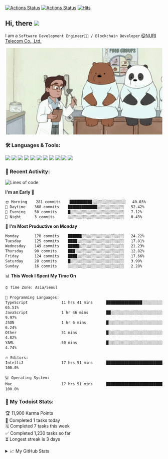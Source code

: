 
[![Actions Status](https://github.com/ddok2/ddok2/workflows/Todoist%20Readme/badge.svg)](https://github.com/ddok2/ddok2/actions)
[![Actions Status](https://github.com/ddok2/ddok2/workflows/wakatime-stats/badge.svg)](https://github.com/ddok2/ddok2/actions)
[![Hits](https://hits.seeyoufarm.com/api/count/incr/badge.svg?url=https%3A%2F%2Fgithub.com%2Fddok2)](https://hits.seeyoufarm.com)

<!-- ![visitors](https://visitor-badge.laobi.icu/badge?page_id=ddok2.ddok2) -->
## Hi, there <img src="https://raw.githubusercontent.com/MartinHeinz/MartinHeinz/master/wave.gif" width="25px">

I am a `Software Development Engineer🧑‍💻 / Blockchain Developer` [@NURI Telecom Co., Ltd.](http://www.nuritelecom.com)


<p align="center">
<img align="center" alt="GIF" src="img/debugging.gif" />
</p>


### 🛠 Languages & Tools:
<p>
    <img src="https://img.shields.io/badge/go-%2300ADD8.svg?&style=for-the-badge&logo=go&logoColor=white"/>
    <img src="https://img.shields.io/badge/node.js%20-%2343853D.svg?&style=for-the-badge&logo=node.js&logoColor=white"/>
    <img src="https://img.shields.io/badge/javascript%20-%23323330.svg?&style=for-the-badge&logo=javascript&logoColor=%23F7DF1E"/>
    <img src="https://img.shields.io/badge/typescript%20-%23007ACC.svg?&style=for-the-badge&logo=typescript&logoColor=white"/>
    <img src="https://img.shields.io/badge/python%20-%2314354C.svg?&style=for-the-badge&logo=python&logoColor=white"/>
    <img src="https://img.shields.io/badge/react%20-%2320232a.svg?&style=for-the-badge&logo=react&logoColor=%2361DAFB"/>
    <img src="https://img.shields.io/badge/AWS%20-%23FF9900.svg?&style=for-the-badge&logo=amazon-aws&logoColor=white"/>
    <img src="https://img.shields.io/badge/Google%20Cloud%20-%234285F4.svg?&style=for-the-badge&logo=google-cloud&logoColor=white"/>
    <img src="https://img.shields.io/badge/docker%20-%230db7ed.svg?&style=for-the-badge&logo=docker&logoColor=white"/>
    <img src="https://img.shields.io/badge/kubernetes%20-%23326ce5.svg?&style=for-the-badge&logo=kubernetes&logoColor=white"/>
    <img src="https://img.shields.io/badge/ansible%20-%231A1918.svg?&style=for-the-badge&logo=ansible&logoColor=white"/>
</p>

### 🌈 Recent Activity:
<!--START_SECTION:waka-->
![Lines of code](https://img.shields.io/badge/From%20Hello%20World%20I%27ve%20Written-2.2%20million%20lines%20of%20code-blue)

**I'm an Early 🐤** 

```text
🌞 Morning    281 commits    ██████████░░░░░░░░░░░░░░░   40.03% 
🌆 Daytime    368 commits    █████████████░░░░░░░░░░░░   52.42% 
🌃 Evening    50 commits     █░░░░░░░░░░░░░░░░░░░░░░░░   7.12% 
🌙 Night      3 commits      ░░░░░░░░░░░░░░░░░░░░░░░░░   0.43%

```
📅 **I'm Most Productive on Monday** 

```text
Monday       170 commits    ██████░░░░░░░░░░░░░░░░░░░   24.22% 
Tuesday      125 commits    ████░░░░░░░░░░░░░░░░░░░░░   17.81% 
Wednesday    149 commits    █████░░░░░░░░░░░░░░░░░░░░   21.23% 
Thursday     90 commits     ███░░░░░░░░░░░░░░░░░░░░░░   12.82% 
Friday       124 commits    ████░░░░░░░░░░░░░░░░░░░░░   17.66% 
Saturday     28 commits     █░░░░░░░░░░░░░░░░░░░░░░░░   3.99% 
Sunday       16 commits     ░░░░░░░░░░░░░░░░░░░░░░░░░   2.28%

```


📊 **This Week I Spent My Time On** 

```text
⌚︎ Time Zone: Asia/Seoul

💬 Programming Languages: 
TypeScript               11 hrs 41 mins      ████████████████░░░░░░░░░   65.51% 
JavaScript               1 hr 46 mins        ██░░░░░░░░░░░░░░░░░░░░░░░   9.97% 
JSON                     1 hr 6 mins         █░░░░░░░░░░░░░░░░░░░░░░░░   6.24% 
Other                    51 mins             █░░░░░░░░░░░░░░░░░░░░░░░░   4.82% 
YAML                     50 mins             █░░░░░░░░░░░░░░░░░░░░░░░░   4.74%

🔥 Editors: 
IntelliJ                 17 hrs 51 mins      █████████████████████████   100.0%

💻 Operating System: 
Mac                      17 hrs 51 mins      █████████████████████████   100.0%

```


<!--END_SECTION:waka-->

### 🚧 My Todoist Stats:
<!-- TODO-IST:START -->
🏆  11,900 Karma Points           
🌸  Completed 1 tasks today           
🗓  Completed 7 tasks this week           
✅  Completed 1,230 tasks so far           
⏳  Longest streak is 3 days
<!-- TODO-IST:END -->

<details>
<summary>📈 My GitHub Stats</summary>
<p align="center"> <img src="https://github-readme-stats.vercel.app/api?username=ddok2&show_icons=true" alt="ddok2" />
</details>
